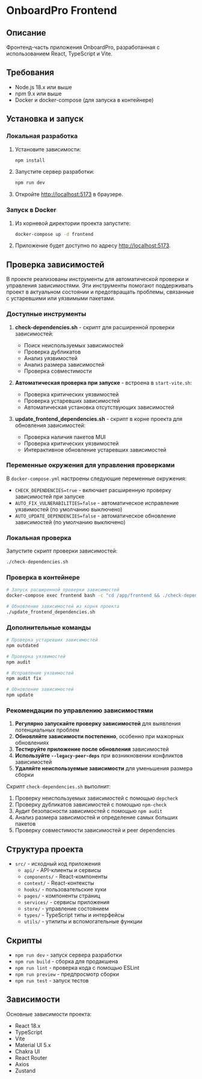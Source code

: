 # OnboardPro Frontend

## Описание

Фронтенд-часть приложения OnboardPro, разработанная с использованием React, TypeScript и Vite.

## Требования

- Node.js 18.x или выше
- npm 9.x или выше
- Docker и docker-compose (для запуска в контейнере)

## Установка и запуск

### Локальная разработка

1. Установите зависимости:

   ```bash
   npm install
   ```

2. Запустите сервер разработки:

   ```bash
   npm run dev
   ```

3. Откройте [http://localhost:5173](http://localhost:5173) в браузере.

### Запуск в Docker

1. Из корневой директории проекта запустите:

   ```bash
   docker-compose up -d frontend
   ```

2. Приложение будет доступно по адресу [http://localhost:5173](http://localhost:5173).

## Проверка зависимостей

В проекте реализованы инструменты для автоматической проверки и управления зависимостями. Эти инструменты помогают поддерживать проект в актуальном состоянии и предотвращать проблемы, связанные с устаревшими или уязвимыми пакетами.

### Доступные инструменты

1. **check-dependencies.sh** - скрипт для расширенной проверки зависимостей:

   - Поиск неиспользуемых зависимостей
   - Проверка дубликатов
   - Анализ уязвимостей
   - Анализ размера зависимостей
   - Проверка совместимости

2. **Автоматическая проверка при запуске** - встроена в `start-vite.sh`:

   - Проверка критических уязвимостей
   - Проверка устаревших зависимостей
   - Автоматическая установка отсутствующих зависимостей

3. **update_frontend_dependencies.sh** - скрипт в корне проекта для обновления зависимостей:
   - Проверка наличия пакетов MUI
   - Проверка критических уязвимостей
   - Интерактивное обновление устаревших зависимостей

### Переменные окружения для управления проверками

В `docker-compose.yml` настроены следующие переменные окружения:

- `CHECK_DEPENDENCIES=true` - включает расширенную проверку зависимостей при запуске
- `AUTO_FIX_VULNERABILITIES=false` - автоматическое исправление уязвимостей (по умолчанию выключено)
- `AUTO_UPDATE_DEPENDENCIES=false` - автоматическое обновление зависимостей (по умолчанию выключено)

### Локальная проверка

Запустите скрипт проверки зависимостей:

```bash
./check-dependencies.sh
```

### Проверка в контейнере

```bash
# Запуск расширенной проверки зависимостей
docker-compose exec frontend bash -c "cd /app/frontend && ./check-dependencies.sh"

# Обновление зависимостей из корня проекта
./update_frontend_dependencies.sh
```

### Дополнительные команды

```bash
# Проверка устаревших зависимостей
npm outdated

# Проверка уязвимостей
npm audit

# Исправление уязвимостей
npm audit fix

# Обновление зависимостей
npm update
```

### Рекомендации по управлению зависимостями

1. **Регулярно запускайте проверку зависимостей** для выявления потенциальных проблем
2. **Обновляйте зависимости постепенно**, особенно при мажорных обновлениях
3. **Тестируйте приложение после обновления** зависимостей
4. **Используйте `--legacy-peer-deps`** при возникновении конфликтов зависимостей
5. **Удаляйте неиспользуемые зависимости** для уменьшения размера сборки

Скрипт `check-dependencies.sh` выполнит:

1. Проверку неиспользуемых зависимостей с помощью `depcheck`
2. Проверку дубликатов зависимостей с помощью `npm-check`
3. Аудит безопасности зависимостей с помощью `npm audit`
4. Анализ размера зависимостей и определение самых больших пакетов
5. Проверку совместимости зависимостей и peer dependencies

## Структура проекта

- `src/` - исходный код приложения
  - `api/` - API-клиенты и сервисы
  - `components/` - React-компоненты
  - `context/` - React-контексты
  - `hooks/` - пользовательские хуки
  - `pages/` - компоненты страниц
  - `services/` - сервисы приложения
  - `store/` - управление состоянием
  - `types/` - TypeScript типы и интерфейсы
  - `utils/` - утилиты и вспомогательные функции

## Скрипты

- `npm run dev` - запуск сервера разработки
- `npm run build` - сборка для продакшена
- `npm run lint` - проверка кода с помощью ESLint
- `npm run preview` - предпросмотр сборки
- `npm run test` - запуск тестов

## Зависимости

Основные зависимости проекта:

- React 18.x
- TypeScript
- Vite
- Material UI 5.x
- Chakra UI
- React Router
- Axios
- Zustand
